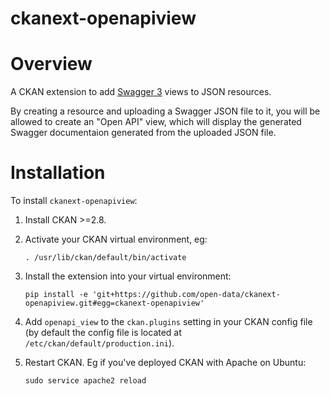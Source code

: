 ckanext-openapiview
===================

Overview
========
A CKAN extension to add [Swagger 3](https://swagger.io/specification/) views to JSON resources.

By creating a resource and uploading a Swagger JSON file to it, you will be allowed to create an "Open API" view, which will display the generated Swagger documentaion generated from the uploaded JSON file.

Installation
============

To install ``ckanext-openapiview``:

1. Install CKAN >=2.8.

1. Activate your CKAN virtual environment, eg:

    ```
    . /usr/lib/ckan/default/bin/activate
    ```

1. Install the extension into your virtual environment:

    ```
    pip install -e 'git+https://github.com/open-data/ckanext-openapiview.git#egg=ckanext-openapiview'
    ```

1. Add ``openapi_view`` to the ``ckan.plugins`` setting in
your CKAN config file (by default the config file is located at
``/etc/ckan/default/production.ini``).

1. Restart CKAN. Eg if you've deployed CKAN with Apache on Ubuntu:

    ```
    sudo service apache2 reload
    ```
